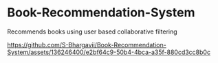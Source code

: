 # Book-Recommendation-System
Recommends books using user based collaborative filtering 

https://github.com/S-Bhargavii/Book-Recommendation-System/assets/136246400/e2bf64c9-50b4-4bca-a35f-880cd3cc8b0c

